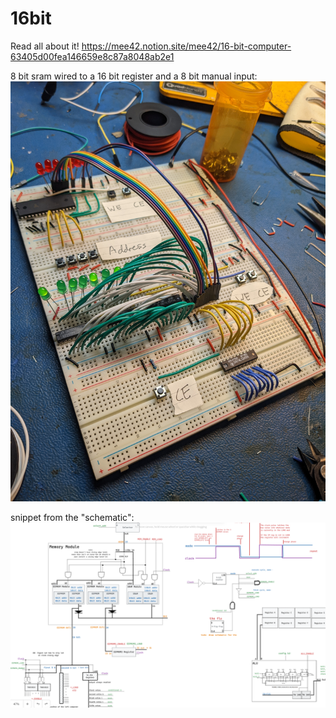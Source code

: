 # 16bit

Read all about it! https://mee42.notion.site/mee42/16-bit-computer-63405d00fea146659e8c87a8048ab2e1


8 bit sram wired to a 16 bit register and a 8 bit manual input:
![](https://github.com/Mee42/16bit/raw/master/PXL_20221110_071116044.jpg)


snippet from the "schematic":
![](https://github.com/Mee42/16bit/raw/master/Screenshot%20from%202022-11-10%2017-35-52.png)
